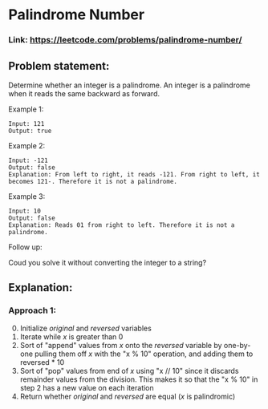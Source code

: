 # Palindrome Number

### Link: https://leetcode.com/problems/palindrome-number/

## Problem statement:

Determine whether an integer is a palindrome. An integer is a palindrome when it reads the same backward as forward.

Example 1:

```
Input: 121
Output: true
```

Example 2:

```
Input: -121
Output: false
Explanation: From left to right, it reads -121. From right to left, it becomes 121-. Therefore it is not a palindrome.
```

Example 3:

```
Input: 10
Output: false
Explanation: Reads 01 from right to left. Therefore it is not a palindrome.
```

Follow up:

Coud you solve it without converting the integer to a string?

## Explanation:

### Approach 1:

0. Initialize _original_ and _reversed_ variables
1. Iterate while _x_ is greater than 0
2. Sort of "append" values from _x_ onto the _reversed_ variable by one-by-one pulling them off _x_ with the "x % 10" operation, and adding them to reversed \* 10
3. Sort of "pop" values from end of _x_ using "x // 10" since it discards remainder values from the division. This makes it so that the "x % 10" in step 2 has a new value on each iteration
4. Return whether _original_ and _reversed_ are equal (_x_ is palindromic)
